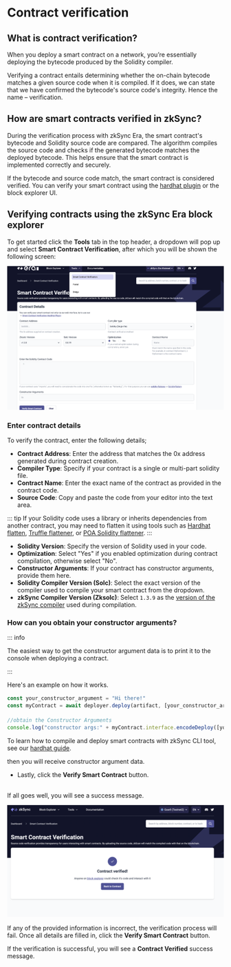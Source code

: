 # Contract verification

## What is contract verification?

When you deploy a smart contract on a network, you’re essentially deploying the bytecode produced by the Solidity compiler.

Verifying a contract entails determining whether the on-chain bytecode matches a given source code when it is compiled. If it does, we can state that we have confirmed the bytecode's source code's integrity. Hence the name – verification.

## How are smart contracts verified in zkSync?

During the verification process with zkSync Era, the smart contract's bytecode and Solidity source code are compared. The algorithm compiles the source code and checks if the generated bytecode matches the deployed bytecode. This helps ensure that the smart contract is implemented correctly and securely.
<br>

If the bytecode and source code match, the smart contract is considered verified. You can verify your smart contract using the [hardhat plugin](../../hardhat/hardhat-zksync-verify.md) or the block explorer UI.

## Verifying contracts using the zkSync Era block explorer

To get started click the **Tools** tab in the top header, a dropdown will pop up and select **Smart Contract Verification**, after which you will be shown the following screen:

![Smart Contract Verification page!](../../../assets/images/verify-contract.png "verify contract")

### Enter contract details

To verify the contract, enter the following details;

- **Contract Address**: Enter the address that matches the 0x address generated during contract creation.
- **Compiler Type**: Specify if your contract is a single or multi-part solidity file.
- **Contract Name**: Enter the exact name of the contract as provided in the contract code.
- **Source Code**: Copy and paste the code from your editor into the text area.

 ::: tip
If your Solidity code uses a library or inherits dependencies from another contract, you may need to flatten it using tools such as [Hardhat flatten](https://medium.com/coinmonks/flattening-smart-contracts-using-hardhat-dffe7dbc7b3f), [Truffle flattener](https://github.com/NomicFoundation/truffle-flattener), or [POA Solidity flattener](https://github.com/poanetwork/solidity-flattener).
 ::: 

- **Solidity Version**: Specify the version of Solidity used in your code.
- **Optimization**: Select "Yes" if you enabled optimization during contract compilation, otherwise select "No".
- **Constructor Arguments**: If your contract has constructor arguments, provide them here.
- **Solidity Compiler Version (Solc)**: Select the exact version of the compiler used to compile your smart contract from the dropdown.
- **zkSync Compiler Version (Zksolc)**: Select `1.3.9` as the [version of the zkSync compiler](../../../dev/troubleshooting/changelog.md) used during compilation.


### How can you obtain your constructor arguments?

::: info

The easiest way to get the constructor argument data is to print it to the console when deploying a contract.

:::

Here's an example on how it works.

```js
const your_constructor_argument = "Hi there!"
const myContract = await deployer.deploy(artifact, [your_constructor_argument]);

//obtain the Constructor Arguments
console.log("constructor args:" + myContract.interface.encodeDeploy([your_constructor_argument]));
```

To learn how to compile and deploy smart contracts with zkSync CLI tool, see our [hardhat guide](../../hardhat/getting-started.md#compile-and-deploy-a-contract).

then you will receive constructor argument data.

- Lastly, click the **Verify Smart Contract** button.

<br>
If all goes well, you will see a success message.

<br>

![Smart Contract Verified!](../../../assets/images/contract-verified.png "Contract Verified")


If any of the provided information is incorrect, the verification process will fail. Once all details are filled in, click the **Verify Smart Contract** button.

If the verification is successful, you will see a **Contract Verified** success message.



